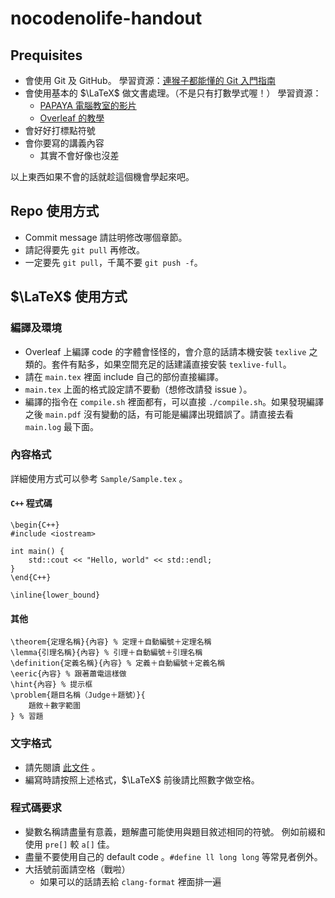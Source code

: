 # nocodenolife-handout

## Prequisites

- 會使用 Git 及 GitHub。
學習資源：[連猴子都能懂的 Git 入門指南](https://backlog.com/git-tutorial/tw/)
- 會使用基本的 $\LaTeX$ 做文書處理。（不是只有打數學式喔！）
學習資源：
    - [PAPAYA 電腦教室的影片](https://youtu.be/mQamBS6uTOc)
    - [Overleaf 的教學](https://www.overleaf.com/learn/latex/Tutorials)
- 會好好打標點符號
- 會你要寫的講義內容
    - 其實不會好像也沒差

以上東西如果不會的話就趁這個機會學起來吧。

## Repo 使用方式

- Commit message 請註明修改哪個章節。
- 請記得要先 `git pull` 再修改。
- 一定要先 `git pull`，千萬不要 `git push -f`。

## $\LaTeX$ 使用方式

### 編譯及環境

- Overleaf 上編譯 code 的字體會怪怪的，會介意的話請本機安裝 `texlive` 之類的。套件有點多，如果空間充足的話建議直接安裝 `texlive-full`。
- 請在 `main.tex` 裡面 include 自己的部份直接編譯。
- `main.tex` 上面的格式設定請不要動（想修改請發 issue ）。
- 編譯的指令在 `compile.sh` 裡面都有，可以直接 `./compile.sh`。如果發現編譯之後 `main.pdf` 沒有變動的話，有可能是編譯出現錯誤了。請直接去看 `main.log` 最下面。

### 內容格式

詳細使用方式可以參考 `Sample/Sample.tex` 。

#### `C++` 程式碼
```line=1
\begin{C++}
#include <iostream>

int main() {
    std::cout << "Hello, world" << std::endl;
}
\end{C++}
```

```line=1
\inline{lower_bound}
```

#### 其他
```line=1
\theorem{定理名稱}{內容} % 定理＋自動編號＋定理名稱
\lemma{引理名稱}{內容} % 引理＋自動編號＋引理名稱
\definition{定義名稱}{內容} % 定義＋自動編號＋定義名稱
\eeric{內容} % 跟著蕭電這樣做
\hint{內容} % 提示框
\problem{題目名稱（Judge＋題號）}{
    題敘＋數字範圍
} % 習題
```

### 文字格式

- 請先閱讀 [此文件](https://github.com/sparanoid/chinese-copywriting-guidelines) 。
- 編寫時請按照上述格式，$\LaTeX$ 前後請比照數字做空格。

### 程式碼要求

- 變數名稱請盡量有意義，題解盡可能使用與題目敘述相同的符號。
例如前綴和使用 `pre[]` 較 `a[]` 佳。
- 盡量不要使用自己的 default code 。`#define ll long long` 等常見者例外。
- 大括號前面請空格（戰啦）
    - 如果可以的話請丟給 `clang-format` 裡面排一遍
